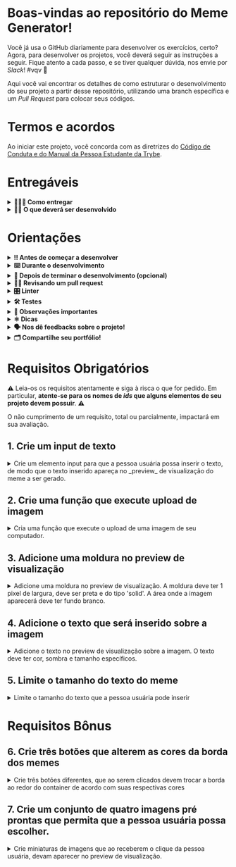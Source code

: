 # Boas-vindas ao repositório do Meme Generator!

Você já usa o GitHub diariamente para desenvolver os exercícios, certo? Agora, para desenvolver os projetos, você deverá seguir as instruções a seguir. Fique atento a cada passo, e se tiver qualquer dúvida, nos envie por _Slack_! #vqv 🚀

Aqui você vai encontrar os detalhes de como estruturar o desenvolvimento do seu projeto a partir desse repositório, utilizando uma branch específica e um _Pull Request_ para colocar seus códigos.

# Termos e acordos

Ao iniciar este projeto, você concorda com as diretrizes do [Código de Conduta e do Manual da Pessoa Estudante da Trybe](https://app.betrybe.com/manual-estudante/codigo-de-etica-e-conduta).

# Entregáveis

<details>
  <summary><strong>🤷🏽‍♀️ Como entregar</strong></summary><br />

  Para entregar o seu projeto você deverá criar um *Pull Request* neste repositório.

  Este Pull Request deverá conter os arquivos `index.html`, `style.css` e `script.js`, que conterão seu código HTML, CSS e JavaScript, respectivamente.

  **⚠️ É importante que seus arquivos tenham exatamente estes nomes! ⚠️**

  Você pode adicionar outros arquivos se julgar necessário. Qualquer dúvida, procure a monitoria.

  Lembre-se que você pode consultar nosso conteúdo sobre [Git & GitHub](https://app.betrybe.com/course/4d67f5b4-34a6-489f-a205-b6c7dc50fc16/) e nosso [Blog - Git & GitHub](https://blog.betrybe.com/tecnologia/git-e-github/) sempre que precisar!
</details>

<details>
  <summary><strong>👨‍💻 O que deverá ser desenvolvido</strong></summary><br />

  Você irá desenvolver uma aplicação usando HTML, CSS e JAVASCRIPT onde seja possível fazer upload de imagens para criar memes.

  Veja o exemplo a seguir de como o projeto pode se parecer depois de pronto. Lembre-se que você pode e deve ir além para deixar o projeto com a sua cara e impressionar à todos!

  ![exemplo de um meme generator](./meme-generator.gif)
</details>

# Orientações

<details>
  <summary><strong>‼️ Antes de começar a desenvolver</strong></summary><br />

1. Clone o repositório
  * `git clone git@github.com:tryber/sd-030-a-project-meme-generator.git`
  * Entre na pasta do repositório que você acabou de clonar:
    * `cd sd-030-a-project-meme-generator`

2. Instale as dependências e inicialize o projeto
  * Instale as dependências:
    * `npm install`

3. Crie uma branch a partir da branch `master`
  * Verifique que você está na branch `master`
    * Exemplo: `git branch`
  * Se não estiver, mude para a branch `master`
    * Exemplo: `git checkout master`
  * Agora, crie uma branch onde você vai guardar os `commits` do seu projeto
    * Você deve criar uma branch no seguinte formato: `nome-de-usuario-nome-do-projeto`
    * Exemplo: `git checkout -b joaozinho-meme-generator-project`

4. Crie na raiz do projeto os arquivos que você precisará desenvolver:
  * Verifique que você está na raiz do projeto
    * Exemplo: `pwd` -> o retorno vai ser algo tipo _/Users/joaozinho/code/**sd-030-a-project-meme-generator**_
  * Crie os arquivos index.html, style.css e script.js
    * Exemplo: `touch index.html style.css script.js`

5. Adicione as mudanças ao _stage_ do Git e faça um `commit`
  * Verifique que as mudanças ainda não estão no _stage_
    * Exemplo: `git status` (devem aparecer listados os novos arquivos em vermelho)
  * Adicione o novo arquivo ao _stage_ do Git
      * Exemplo:
        * `git add .` (adicionando todas as mudanças - _que estavam em vermelho_ - ao stage do Git)
        * `git status` (devem aparecer listados os arquivos em verde)
  * Faça o `commit` inicial
      * Exemplo:
        * `git commit -m 'iniciando o projeto. VAMOS COM TUDO :rocket:'` (fazendo o primeiro commit)
        * `git status` (deve aparecer uma mensagem tipo _nothing to commit_ )

6. Adicione a sua branch com o novo `commit` ao repositório remoto
  * Usando o exemplo anterior: `git push -u origin joaozinho-meme-generator-project`

7. Crie um novo `Pull Request` _(PR)_
  * Vá até a página de _Pull Requests_ do [repositório no GitHub](https://github.com/tryber/sd-030-a-project-meme-generator/pulls)
  * Clique no botão verde _"New pull request"_
  * Clique na caixa de seleção _"Compare"_ e escolha a sua branch **com atenção**
  * Clique no botão verde _"Create pull request"_
  * Adicione uma descrição para o _Pull Request_, um título claro que o identifique, e clique no botão verde _"Create pull request"_
  * **Não se preocupe em preencher mais nada por enquanto!**
  * Volte até a [página de _Pull Requests_ do repositório](https://github.com/tryber/sd-0x-meme-generator/pulls) e confira que o seu _Pull Request_ está criado.
</details>

<details>
  <summary><strong>⌨️ Durante o desenvolvimento</strong></summary><br />

  - Faça `commits` das alterações que você fizer no código regularmente

  - Lembre-se de sempre após um (ou alguns) `commits` atualizar o repositório remoto

  - Os comandos que você utilizará com mais frequência são:
    1. `git status` _(para verificar o que está em vermelho - fora do stage - e o que está em verde - no stage)_
    2. `git add` _(para adicionar arquivos ao stage do Git)_
    3. `git commit` _(para criar um commit com os arquivos que estão no stage do Git)_
    4. `git push -u nome-da-branch` _(para enviar o commit para o repositório remoto na primeira vez que fizer o `push` de uma nova branch)_
    5. `git push` _(para enviar o commit para o repositório remoto após o passo anterior)_

</details>

<details>
  <summary><strong>🤝 Depois de terminar o desenvolvimento (opcional)</strong></summary><br />

  Para sinalizar que o seu projeto está pronto para o _"Code Review"_ dos seus colegas, faça o seguinte:

  - Vá até a página **DO SEU** _Pull Request_, adicione a label de _"code-review"_ e marque seus colegas:

    - No menu à direita, clique no _link_ **"Labels"** e escolha a _label_ **code-review**;

    - No menu à direita, clique no _link_ **"Assignees"** e escolha **o seu usuário**;

    - No menu à direita, clique no _link_ **"Reviewers"** e digite `students`, selecione o time `tryber/students-sd-030-a`.

  Caso tenha alguma dúvida, [aqui tem um video explicativo](https://vimeo.com/362189205).

</details>

<details>
  <summary><strong>🕵🏿 Revisando um pull request</strong></summary><br />

  Use o conteúdo sobre [Code Review](https://course.betrybe.com/real-life-engineer/code-review/) para te ajudar a revisar os _Pull Requests_.

</details>

<details>
  <summary><strong>🎛 Linter</strong></summary><br />

  Para garantir a qualidade do código, vamos utilizar neste projeto os linters `ESLint` e `StyleLint`. Dessa forma, o código estará alinhado com as boas práticas de desenvolvimento, sendo mais legível e de fácil manutenção!

  Para rodá-los localmente no projeto, execute os comandos abaixo:

  ```bash
  npm run lint
  npm run lint:styles
  ```

  Quando é executando o comando `npm run lint:styles`, ele irá avaliar se os arquivos com a extensão `.css` estão com o padrão correto.

  Quando é executando o comando `npm run lint`, ele irá avaliar se os arquivos com a extensão `.js` e `.jsx` estão com o padrão correto.

  > 💡 Dica: Você pode instalar o plugin do `ESLint` no `VSCode`. Para isso, basta fazer o download do [plugin `ESLint`](https://marketplace.visualstudio.com/items?itemName=dbaeumer.vscode-eslint) e instalá-lo.

  ⚠ **NESTE PROJETO O STYLELINT e ESLINT NÃO SERÁ AVALIADO. VOCÊ PODE RODAR O TESTE LOCALMENTE E FAZER AS CORREÇÕES SE DESEJAR!** ⚠

</details>

<details>
  <summary><strong>🛠 Testes</strong></summary>

  #### Cypress

  Cypress é uma ferramenta de teste de front-end desenvolvida para a web.

  Você pode rodar o cypress localmente para verificar se seus requisitos estão passando, para isso execute um dos seguintes comandos:

  Para executar os testes apenas no terminal:

  ```bash
  npm test
  ```

  Para executar os testes e vê-los rodando em uma janela de navegador:

  ```bash
  npm run cypress:open
  ```

  ***ou***

  ```bash
  npx cypress open
  ```

  Após executar um dos dois comandos acima, será aberta uma janela de navegador e então basta clicar no nome do arquivo de teste que quiser executar (`project.spec.js`), ou para executar todos os testes clique em _"Run all specs"_.

  Você também pode assistir a [este](https://vimeo.com/539240375/a116a166b9) vídeo 😉🎙

  **Para rodar o cypress é preciso ter rodado o comando npm install anteriormente.**

  O avaliador automático não necessariamente avalia seu projeto na ordem em que os requisitos aparecem no readme. Isso acontece para deixar o processo de avaliação mais rápido. Então, não se assuste se isso acontecer, ok?
</details>

<details>
  <summary><strong>👀 Observações importantes</strong></summary><br />

  * Lembrem-se que como pessoas desenvolvedoras devemos fazer pesquisas e garimpar resultados para auxiliar no entendimento do assunto. Assim, para solucionar os requisitos do projeto é inevitável e estimulado que pesquisas sejam feitas nas mais variadas fontes (course, vídeos do course, google, youtube, etc) sempre tomando cuidado para utilizar fontes "confiáveis" nas pesquisas da Internet, como por exemplo:

    * [Javascript.com](http://javascript.com/)

    * [W3Schools](https://www.w3schools.com/js/default.asp)

    * [MDN](https://developer.mozilla.org/pt-BR/docs/Web/JavaScript)

    * [StackOverflow](https://pt.stackoverflow.com/questions/tagged/javascript)

  * Os requisitos do seu projeto são avaliados automaticamente, sendo utilizada a resolução de tela de `1366 x 768` (1366 pixels de largura por 768 pixels de altura).

    * ⚠️ Recomenda-se desenvolver seu projeto usando a mesma resolução, via instalação [deste plugin](https://chrome.google.com/webstore/detail/window-resizer/kkelicaakdanhinjdeammmilcgefonfh?hl=en) do `Chrome` para facilitar a configuração da resolução. ⚠️

  * Atente-se para o tamanho das imagens que você utilizará neste projeto. **Não utilize imagens com um tamanho maior que _500Kb_.**

    * ⚠️ Utilize uma ferramenta [como essa](https://picresize.com/pt) para redimensionar as imagens. ⚠️

    * Caso a avaliação falhe com alguma mensagem de erro parecida com `[409:0326/130838.878602:FATAL:memory.cc(22)] Out of memory. size=4194304`, provavelmente as imagens que você está utilizando estão muito grandes. Tente redimensioná-las para um tamanho menor.

  * Para verificar se a sua avaliação foi computada com sucesso, você pode verificar os **detalhes da execução do avaliador**.

    * Na página do seu _Pull Request_, acima do "botão de merge", procure por _**"Evaluator job"**_ e clique no link _**"Details"**_;

    * Na página que se abrirá, procure pela linha _**"Cypress evaluator step"**_ e clique nela;

    * Analise os resultados a partir da mensagem _**"(Run Starting)"**_;

    * Caso tenha dúvidas, consulte [este vídeo](https://vimeo.com/420861252) ou procure a monitoria.

  * Você tem liberdade para adicionar novos comportamentos ao seu projeto, seja na forma de aperfeiçoamentos em requisitos propostos ou novas funcionalidades, **desde que tais comportamentos adicionais não conflitem com os requisitos propostos**.

    * Em outras palavras, você pode fazer mais do que for pedido, mas nunca menos.

  * Contudo, tenha em mente que **nada além do que for pedido nos requisitos será avaliado**. _Esta é uma oportunidade de você exercitar sua criatividade e experimentar com os conhecimentos adquiridos._

</details>

<details>
 <summary><strong>⚛️ Dicas</strong></summary>

  - Para fazer este projeto você deverá atribuir ao texto que vai sobre a imagem o estilo `position: absolute;`. Leia mais sobre ele [aqui](https://www.w3schools.com/css/css_positioning.asp).

  - Para que um elemento filho fique posicionado na frente de um elemento `container` você pode deve utilizar `position: relative;` na estilização do elemento `container` e `position: absolute` no elemento filho. [Esse post pode ajudar a entender a solução.](https://dzone.com/articles/css-position-relative-vs-position-absolute)

  - Para receber os dados da **imagem** e do **texto** do meme, é preciso utilizar a tag ["input"](https://developer.mozilla.org/pt-BR/docs/Web/HTML/Element/input). Consulte a documentação sobre os tipo de input `text` e `file`.

  - Para mostrar a imagem selecionada a partir do _input_ no elemento dentro do container, você precisará alterar a propriedade `src` desse elemento, passando para ele o caminho da imagem que foi carregada no _input_. [Essa resposta pode te ajudar a encontrar uma solução para esse enigma](https://stackoverflow.com/a/27165977).

</details>

<details>
  <summary><strong>🗣 Nos dê feedbacks sobre o projeto!</strong></summary><br />

  Ao finalizar e submeter o projeto, não se esqueça de avaliar sua experiência preenchendo o formulário. **Leva menos de 3 minutos!**

  [Formulário de avaliação do projeto](https://be-trybe.typeform.com/to/ZTeR4IbH)

</details>

<details>
  <summary><strong>🗂 Compartilhe seu portfólio!</strong></summary><br />

  Você sabia que o LinkedIn é a principal rede social profissional e compartilhar o seu aprendizado lá é muito importante para quem deseja construir uma carreira de sucesso? Compartilhe esse projeto no seu LinkedIn, marque o perfil da Trybe (@trybe) e mostre para a sua rede toda a sua evolução.

</details>

# Requisitos Obrigatórios

⚠️ Leia-os os requisitos atentamente e siga à risca o que for pedido. Em particular, **atente-se para os nomes de _ids_ que alguns elementos de seu projeto devem possuir**. ⚠️

O não cumprimento de um requisito, total ou parcialmente, impactará em sua avaliação.

## 1. Crie um input de texto

<details>

  <summary>Crie um elemento input para que a pessoa usuária possa inserir o texto, de modo que o texto inserido apareça no _preview_ de visualização do meme a ser gerado.</summary><br/>

  - O input de texto deve possuir o `ID` `text-input`;
  - O preview de visualização deve ser um _"container"_ para a **imagem** e para o **texto** do meme. Este elemento deve ter o `ID` `meme-image-container`;
  - O preview de visualização deve possuir outro elemento que mostre o texto digitado. Esse elemento de texto deve estar inserido no container e ter o `ID` `meme-text`;
  - O texto dentro do preview deve estar visível mesmo se não houver imagem inserida.

  **O que será testado:**

  - O input deve possuir o `ID` `text-input`;
  - O input deve permitir inserção de texto;
  - O texto digitado no input deve estar visível na tela;
  - O preview de visualização deve possuir o `ID` `meme-image-container`;
  - O preview de visualização deve possuir um elemento dentro com `ID` `meme-text`;
  - O elemento de texto dentro do preview deve mostrar o mesmo texto digitado no input;

</details>

## 2. Crie uma função que execute upload de imagem

<details>

  <summary>Cria uma função que execute o upload de uma imagem de seu computador.</summary><br/>

  - O elemento que faz o upload da imagem deve possuir o `ID` `meme-insert`;
  - O preview de visualização deve possuir outro elemento para mostrar a imagem selecionada. Este elemento deve possuir o `ID` `meme-image`;
  - A imagem deve estar totalmente contida dentro do preview de visualização. ~~("totalmente contida" quer dizer que não deve sobrar espaço entre o container e a imagem, e a imagem não deve ultrapassar o tamanho do container)~~;
  - O texto inserido no elemento `text-input` deve estar visível por cima da imagem escolhida `meme-image`.

  **O que será testado:**

  - O elemento para upload de imagens deve possuir o `ID` `meme-insert`;
  - A imagem carregada é exibida dentro do preview de visualização;
  - O texto dentro do preview é inserido corretamente sobre a imagem.

</details>

## 3. Adicione uma moldura no preview de visualização

<details>

  <summary>Adicione uma moldura no preview de visualização. A moldura deve ter 1 pixel de largura, deve ser preta e do tipo 'solid'. A área onde a imagem aparecerá deve ter fundo branco.</summary><br/>

  - O preview de visualização deve ter a cor de fundo branca;
  - O preview de visualização deve ter uma borda preta, sólida, com 1 pixel de largura;
  - A imagem deve estar totalmente contida no elemento identificado como `meme-image-container` ("totalmente contida" quer dizer que não deve sobrar espaço entre o container e a imagem, e a imagem não deve ultrapassar o tamanho do container).

  **O que será testado:**

  - O preview de visualização deve possuir a cor de fundo branca;
  - O preview de visualização deve possuir borda preta, sólida, com 1 pixel de largura;
  - A imagem deve estar totalmente contida no preview de visualização `meme-image-container`.

</details>

## 4. Adicione o texto que será inserido sobre a imagem

<details>

  <summary>Adicione o texto no preview de visualização sobre a imagem. O texto deve ter cor, sombra e tamanho específicos.</summary><br/>

  - O texto do elemento `meme-text` deve ter uma sombra preta, de 5 pixels na horizontal, 5 pixels na vertical e um raio de desfoque de 5 pixels;
  - O texto deve possuir fonte com o tamanho de 30 pixels;
  - O texto deve possuir cor branca.

  **O que será testado:**

  - O texto do elemento `meme-text` deve ter uma sombra preta, de 5 pixels na horizontal, 5 pixels na vertical e um raio de desfoque de 5 pixels;
  - O texto do elemento `meme-text` deve ter a fonte com o tamanho de 30 pixels;
  - O texto do elemento `meme-text` deve estar na cor branca.

</details>

## 5. Limite o tamanho do texto do meme

<details>

  <summary>Limite o tamanho do texto que a pessoa usuária pode inserir</summary><br/>

  - O input de texto deve possuir a quantidade máxima de 60 caracteres.

  **O que será testado:**

  - O input de texto de `ID` `text-input` não deve ultrapassar 60 caracteres.

</details>

# Requisitos Bônus

## 6. Crie três botões que alterem as cores da borda dos memes

<details>

  <summary>Crie três botões diferentes, que ao serem clicados devem trocar a borda ao redor do container de acordo com suas respectivas cores</summary><br/>

  - Os três botões devem ser elementos do tipo `button`;
  - Os botões devem possuir cor de fundo da mesma cor da moldura a ser colocada no container;
  - As bordas devem ser acrescentadas ao preview de visualização;
  - Um dos botões deve possuir o `ID` `fire` e deve estilizar o container da imagem com uma borda de 3 pixels, _dashed_ e vermelha (`rgb(255, 0, 0)`);
  - Um dos botões deve possuir o `ID` `water` deve estilizar o container da imagem com uma borda azul (`rgb(0, 0, 255)`), com 5 pixels do tipo _double_;
  - Um dos botões deve possuir o `ID` `earth` deve estilizar o container da imagem com uma borda do tipo _groove_, verde (`rgb(0, 128, 0)`) e com 6 pixels;
  - A borda padrão especificada no requisito 3 não deve mais aparecer após clicar em qualquer um dos botões.

  **O que será testado:**
  - Cada um dos três botões possuem os `ID` `fire`, `water` e `earth` respectivamente;
  - O botão de `ID` `fire` altera a borda para 3 pixels de espessura, tipo _dashed_ e cor vermelha (`rgb(255, 0, 0)`);
  - O botão de `ID` `water` altera a borda para 5 pixels de espessura, tipo _double_ e cor azul (`rgb(0, 0, 255)`);
  - O botão de `ID` `earth` altera a borda para 6 pixels de espessura, tipo _groove_ e cor verde (`rgb(0, 128, 0)`);

</details>

## 7. Crie um conjunto de quatro imagens pré prontas que permita que a pessoa usuária possa escolher.

<details>

  <summary>Crie miniaturas de imagens que ao receberem o clique da pessoa usuária, devam aparecer no preview de visualização.</summary><br/>

  - As miniaturas dos memes (imagens) devem ser identificadas com `id` `meme-1` para o primeiro meme, `meme-2` para o segundo meme, `meme-3` para o terceiro meme e `meme-4` para o quarto meme;
  - As imagens que identificam os memes devem ficar dentro da aplicação, num diretório chamado `imgs` com os respectivos nomes `meme1.png`, `meme2.png`, `meme3.png` e `meme4.png`. ⚠️ Atenção também para o formato das imagens! 
  - As imagens devem aparecer dentro do container de forma análoga às imagens enviadas por _upload_ para a página.

  **O que será testado:**

  - Cada uma das miniaturas devem possuir os `ID` `meme-1`, `meme-2`, `meme-3`, `meme-4` respectivamente;
  - As imagens devem estar salvas no diretório `imgs` na raiz do projeto;
  - As imagens devem possuir nome `meme1.png`, `meme2.png`, `meme3.png` e `meme4.png`;
  - As imagens devem aparecer no preview de visualização conforme clicadas.

</details>
